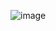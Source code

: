 
![image](https://github.com/jeungdong/CodingTest/assets/93365714/b13566cd-07b1-4deb-8ca8-727b9400f995)
